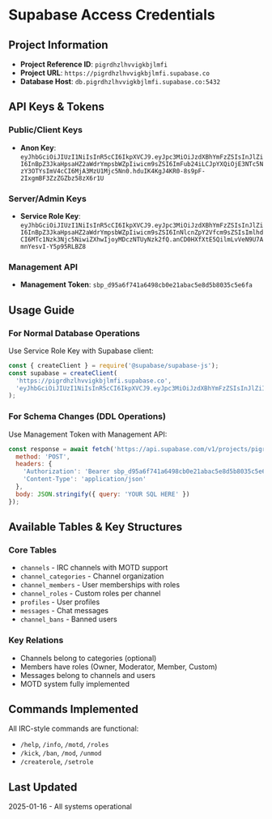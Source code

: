 # Supabase Access Credentials

## Project Information
- **Project Reference ID**: `pigrdhzlhvvigkbjlmfi`
- **Project URL**: `https://pigrdhzlhvvigkbjlmfi.supabase.co`
- **Database Host**: `db.pigrdhzlhvvigkbjlmfi.supabase.co:5432`

## API Keys & Tokens

### Public/Client Keys
- **Anon Key**: `eyJhbGciOiJIUzI1NiIsInR5cCI6IkpXVCJ9.eyJpc3MiOiJzdXBhYmFzZSIsInJlZiI6InBpZ3JkaHpsaHZ2aWdrYmpsbWZpIiwicm9sZSI6ImFub24iLCJpYXQiOjE3NTc5NzY3OTYsImV4cCI6MjA3MzU1Mjc5Nn0.hduIK4KgJ4KR0-8s9pF-2IxgmBF3ZzZGZbz58zX6r1U`

### Server/Admin Keys
- **Service Role Key**: `eyJhbGciOiJIUzI1NiIsInR5cCI6IkpXVCJ9.eyJpc3MiOiJzdXBhYmFzZSIsInJlZiI6InBpZ3JkaHpsaHZ2aWdrYmpsbWZpIiwicm9sZSI6InNlcnZpY2Vfcm9sZSIsImlhdCI6MTc1Nzk3Njc5NiwiZXhwIjoyMDczNTUyNzk2fQ.anCD0HXfXtE5QilmLvVeN9U7AmnYesvI-Y5p95RLBZ8`

### Management API
- **Management Token**: `sbp_d95a6f741a6498cb0e21abac5e8d5b8035c5e6fa`

## Usage Guide

### For Normal Database Operations
Use Service Role Key with Supabase client:
```javascript
const { createClient } = require('@supabase/supabase-js');
const supabase = createClient(
  'https://pigrdhzlhvvigkbjlmfi.supabase.co',
  'eyJhbGciOiJIUzI1NiIsInR5cCI6IkpXVCJ9.eyJpc3MiOiJzdXBhYmFzZSIsInJlZiI6InBpZ3JkaHpsaHZ2aWdrYmpsbWZpIiwicm9sZSI6InNlcnZpY2Vfcm9sZSIsImlhdCI6MTc1Nzk3Njc5NiwiZXhwIjoyMDczNTUyNzk2fQ.anCD0HXfXtE5QilmLvVeN9U7AmnYesvI-Y5p95RLBZ8'
);
```

### For Schema Changes (DDL Operations)
Use Management Token with Management API:
```javascript
const response = await fetch('https://api.supabase.com/v1/projects/pigrdhzlhvvigkbjlmfi/database/query', {
  method: 'POST',
  headers: {
    'Authorization': 'Bearer sbp_d95a6f741a6498cb0e21abac5e8d5b8035c5e6fa',
    'Content-Type': 'application/json'
  },
  body: JSON.stringify({ query: 'YOUR SQL HERE' })
});
```

## Available Tables & Key Structures

### Core Tables
- `channels` - IRC channels with MOTD support
- `channel_categories` - Channel organization
- `channel_members` - User memberships with roles
- `channel_roles` - Custom roles per channel
- `profiles` - User profiles
- `messages` - Chat messages
- `channel_bans` - Banned users

### Key Relations
- Channels belong to categories (optional)
- Members have roles (Owner, Moderator, Member, Custom)
- Messages belong to channels and users
- MOTD system fully implemented

## Commands Implemented
All IRC-style commands are functional:
- `/help`, `/info`, `/motd`, `/roles`
- `/kick`, `/ban`, `/mod`, `/unmod`
- `/createrole`, `/setrole`

## Last Updated
2025-01-16 - All systems operational